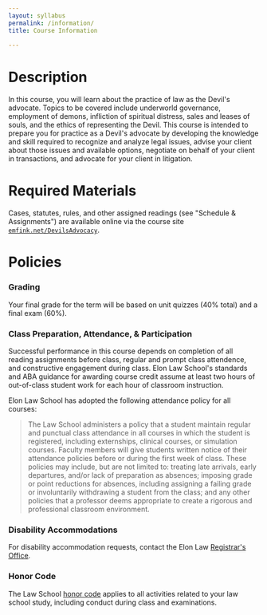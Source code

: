```yaml
---
layout: syllabus
permalink: /information/
title: Course Information 
  
---
```



# Description

In this course, you will learn about the practice of law as the Devil's advocate. Topics to be covered include underworld governance, employment of demons, infliction of spiritual distress, sales and leases of souls, and the ethics of representing the Devil. This course is intended to prepare you for practice as a Devil's advocate by developing the knowledge and skill required to recognize and analyze legal issues, advise your client about those issues and available options, negotiate on behalf of your client in transactions, and advocate for your client in litigation. 

# Required Materials

Cases, statutes, rules, and other assigned readings (see "Schedule & Assignments") are available online via the course site [`emfink.net/DevilsAdvocacy`](https://www.emfink.net/DevilsAdvocacy). 

# Policies 

### Grading

Your final grade for the term will be based on unit quizzes (40% total) and a final exam (60%). 

### Class Preparation, Attendance, & Participation

Successful performance in this course depends on completion of all reading assignments before class, regular and prompt class attendence, and constructive engagement during class. Elon Law School's standards and ABA guidance for awarding course credit assume at least two hours of out-of-class student work for each hour of classroom instruction. 

Elon Law School has adopted the following attendance policy for all courses: 

> The Law School administers a policy that a student maintain regular and punctual class attendance in all courses in which the student is registered, including externships, clinical courses, or simulation courses. Faculty members will give students written notice of their attendance policies before or during the first week of class. These policies may include, but are not limited to: treating late arrivals, early departures, and/or lack of preparation as absences; imposing grade or point reductions for absences, including assigning a failing grade or involuntarily withdrawing a student from the class; and any other policies that a professor deems appropriate to create a rigorous and professional classroom environment.

### Disability Accommodations 

For disability accommodation requests, contact the Elon Law [Registrar's Office](https://www.elon.edu/u/law/academics/registrar/).  

### Honor Code 

The Law School [honor code](https://www.elon.edu/e/law/student-experience/honor-code.html) applies to all activities related to your law school study, including conduct during class and examinations. 